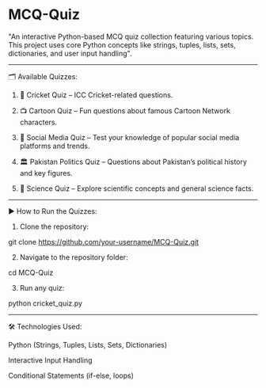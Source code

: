 # MCQ-Quiz
"An interactive Python-based MCQ quiz collection featuring various topics. This project uses core Python concepts like strings, tuples, lists, sets, dictionaries, and user input handling".


---

🗂️ Available Quizzes:

1. 🏏 Cricket Quiz – ICC Cricket-related questions.


2. 📺 Cartoon Quiz – Fun questions about famous Cartoon Network characters.


3. 📱 Social Media Quiz – Test your knowledge of popular social media platforms and trends.


4. 🏛️ Pakistan Politics Quiz – Questions about Pakistan’s political history and key figures.


5. 🔬 Science Quiz – Explore scientific concepts and general science facts.




---

▶️ How to Run the Quizzes:

1. Clone the repository:

git clone https://github.com/your-username/MCQ-Quiz.git


2. Navigate to the repository folder:

cd MCQ-Quiz


3. Run any quiz:

python cricket_quiz.py




---

🛠️ Technologies Used:

Python (Strings, Tuples, Lists, Sets, Dictionaries)

Interactive Input Handling

Conditional Statements (if-else, loops)


